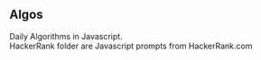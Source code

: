 ## Algos
Daily Algorithms in Javascript.     
HackerRank folder are Javascript prompts from HackerRank.com